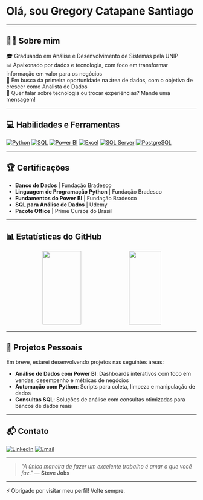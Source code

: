 # Olá, sou Gregory Catapane Santiago

---

## 🧑‍💻 Sobre mim

🎓 Graduando em Análise e Desenvolvimento de Sistemas pela UNIP  
📊 Apaixonado por dados e tecnologia, com foco em transformar informação em valor para os negócios  
🚀 Em busca da primeira oportunidade na área de dados, com o objetivo de crescer como Analista de Dados  
💭 Quer falar sobre tecnologia ou trocar experiências? Mande uma mensagem!

---

## 💻 Habilidades e Ferramentas

[![Python](https://img.shields.io/badge/Python-3776AB?logo=python&logoColor=white)](https://www.python.org/)
[![SQL](https://img.shields.io/badge/SQL-4479A1?logo=postgresql&logoColor=white)](https://www.sql.org/)
[![Power BI](https://img.shields.io/badge/Power_BI-F2C811?logo=powerbi&logoColor=black)](https://powerbi.microsoft.com/)
[![Excel](https://img.shields.io/badge/Excel-217346?logo=microsoft-excel&logoColor=white)](https://www.microsoft.com/en-us/microsoft-365/excel)
[![SQL Server](https://img.shields.io/badge/SQL_Server-CC2927?logo=microsoft-sql-server&logoColor=white)](https://www.microsoft.com/en-us/sql-server)
[![PostgreSQL](https://img.shields.io/badge/PostgreSQL-336791?logo=postgresql&logoColor=white)](https://www.postgresql.org/)

---

## 🏆 Certificações

- **Banco de Dados** | Fundação Bradesco  
- **Linguagem de Programação Python** | Fundação Bradesco  
- **Fundamentos do Power BI** | Fundação Bradesco  
- **SQL para Análise de Dados** | Udemy
- **Pacote Office** | Prime Cursos do Brasil

---

## 📊 Estatísticas do GitHub

<div align='center'>
   <img width="45%" height="195px" src="https://github-readme-stats.vercel.app/api?username=osantiagoo02&show_icons=true&count_private=true&title_color=80F7D4&icon_color=9d00ff&text_color=c9d1d9&bg_color=0d1117&border_color=fff0" />
   <img width="41%" height="195px" src="https://github-readme-stats.vercel.app/api/top-langs/?username=osantiagoo02&layout=compact&title_color=80F7D4&text_color=fff&bg_color=0d1117&border_color=fff0" />
</div>

---

## 🧠 Projetos Pessoais

Em breve, estarei desenvolvendo projetos nas seguintes áreas:

- **Análise de Dados com Power BI**: Dashboards interativos com foco em vendas, desempenho e métricas de negócios  
- **Automação com Python**: Scripts para coleta, limpeza e manipulação de dados  
- **Consultas SQL**: Soluções de análise com consultas otimizadas para bancos de dados reais  

---

## 📬 Contato

[![LinkedIn](https://img.shields.io/badge/LinkedIn-Gregory%20Catapane-0077B5?logo=linkedin&logoColor=white)](https://www.linkedin.com/in/gregorycatapane/)
[![Email](https://img.shields.io/badge/E--mail-catapane.santiago2002%40gmail.com-D14836?logo=gmail&logoColor=white)](mailto:catapane.santiago2002@gmail.com)

---

> _"A única maneira de fazer um excelente trabalho é amar o que você faz."_ — **Steve Jobs**

---

⚡ Obrigado por visitar meu perfil! Volte sempre.









